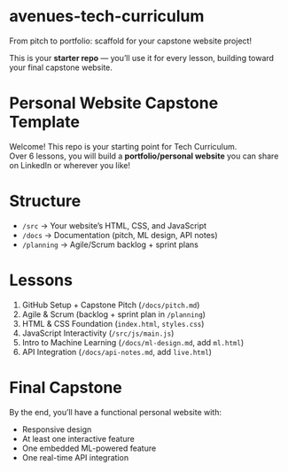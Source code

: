 # avenues-tech-curriculum
From pitch to portfolio: scaffold for your capstone website project!

This is your **starter repo** — you’ll use it for every lesson, building toward your final capstone website.

# Personal Website Capstone Template

Welcome! This repo is your starting point for Tech Curriculum.  
Over 6 lessons, you will build a **portfolio/personal website** you can share on LinkedIn or wherever you like!  

# Structure
- `/src` → Your website’s HTML, CSS, and JavaScript
- `/docs` → Documentation (pitch, ML design, API notes)
- `/planning` → Agile/Scrum backlog + sprint plans

# Lessons
1. GitHub Setup + Capstone Pitch (`/docs/pitch.md`)
2. Agile & Scrum (backlog + sprint plan in `/planning`)
3. HTML & CSS Foundation (`index.html`, `styles.css`)
4. JavaScript Interactivity (`/src/js/main.js`)
5. Intro to Machine Learning (`/docs/ml-design.md`, add `ml.html`)
6. API Integration (`/docs/api-notes.md`, add `live.html`)

# Final Capstone
By the end, you’ll have a functional personal website with:
- Responsive design
- At least one interactive feature
- One embedded ML-powered feature
- One real-time API integration
